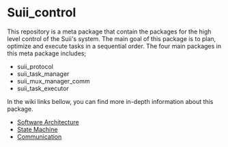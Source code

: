 # Suii_control
This repository is a meta package that contain the packages for the high level control of the Suii's system. The main goal of this package is to plan, optimize and execute tasks in a sequential order. The four main packages in this meta package includes;
* suii_protocol
* suii_task_manager
* suii_mux_manager_comm
* suii_task_executor

In the wiki links bellow, you can find more in-depth information about this package.

* [Software Architecture](https://github.com/RoboHubEindhoven/suii_control/wiki/Software-Architecture)
* [State Machine](https://github.com/RoboHubEindhoven/suii_control/wiki/State-Machine)
* [Communication](https://github.com/RoboHubEindhoven/suii_control/wiki/Communication)
